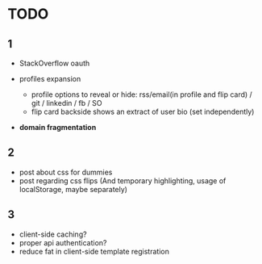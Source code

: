 TODO
=======

1
-------

- StackOverflow oauth

- profiles expansion
  - profile options to reveal or hide: rss/email(in profile and flip card) / git / linkedin / fb / SO
  - flip card backside shows an extract of user bio (set independently)

- **domain fragmentation**



2
-------

- post about css for dummies
- post regarding css flips (And temporary highlighting, usage of localStorage, maybe separately)



3
-------

- client-side caching?
- proper api authentication?
- reduce fat in client-side template registration